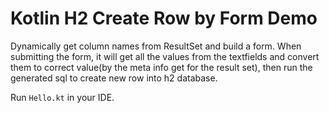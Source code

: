Kotlin H2 Create Row by Form Demo
=================================

Dynamically get column names from ResultSet and build a form.
When submitting the form, it will get all the values from the textfields and convert them to correct value(by the meta info get for the result set),
then run the generated sql to create new row into h2 database.


Run `Hello.kt` in your IDE.